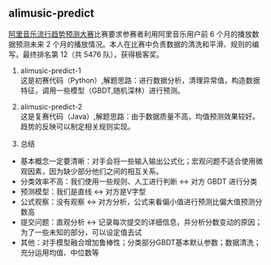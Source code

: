 alimusic-predict
---
[阿里音乐流行趋势预测大赛](https://tianchi.aliyun.com/competition/information.htm?spm=5176.100067.5678.2.4c5fd3bez7WUi&raceId=231531)比赛要求参赛者利用阿里音乐用户前 6 个月的播放数据预测未来 2 个月的播放情况。本人在比赛中负责数据的清洗和平滑、规则的编写。最终排名第 12（共 5476 队），获得极客奖。

1. alimusic-predict-1<br>
这是初赛代码（Python）,解题思路：进行数据分析，清理异常值，构造数据特征，调用一些模型（GBDT,随机深林）进行预测。

2. alimusic-predict-2<br>
这是复赛代码（Java）,解题思路：由于数据质量不高，均值预测效果较好。趋势的反映可以制定相关规则实现。

3. 总结
* 基本概念一定要清晰：对手会将一些输入输出公式化；宏观问题不适合使用微观因素，因为缺少部分他们之间的相互关系。
* 分类效率不高：我们使用一些规则、人工进行判断 <-> 对方 GBDT 进行分类
* 预测模型：我们是直线 <-> 对方是V字型
* 公式观察：没有观察 <-> 对方分析，公式来看偏小值进行预测比偏大值预测分数高
* 提交问题：直观分析 <-> 记录每次提交的详细信息，并分析分数变动的原因；为了一些未知的部分，可以设定值去试
* 其他：对手模型融合增加鲁棒性；分类部分GBDT基本默认参数；数据清洗；充分运用均值、中位数等
